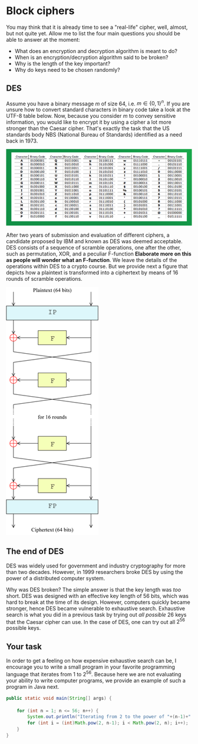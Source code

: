 # Block ciphers

You may think that it is already time to see a "real-life" cipher, well, almost, but not quite yet. Allow me to list the four main questions you should be able to answer at the moment:

* What does an encryption and decryption algorithm is meant to do?
* When is an encryption/decryption algorithm said to be broken?
* Why is the length of the key important? 
* Why do keys need to be chosen randomly?

## DES

Assume you have a binary message $m$ of size $64$, i.e. $m \in \{0, 1\}^n$. If you are unsure how to convert standard characters in binary code take a look at the UTF-8 table below. Now, because you consider $m$ to convey sensitive information, you would like to encrypt it by using a cipher a lot more stronger than the Caesar cipher. That's exactly the task that the US standards body NBS (National Bureau of Standards) identified as a need back in 1973. 

![GitHub Logo](./images/binary-conversion.png)
<!--- (source: http://www.sciencefriday.com/wp-content/uploads/2015/08/UTF8-Table-7802.png) -->

After two years of submission and evaluation of different ciphers, a candidate proposed by IBM and known as DES was deemed acceptable. DES consists of a sequence of scramble operations, one after the other, such as permutation, XOR, and a peculiar F-function **Elaborate more on this as people will wonder what an F-function**. We leave the details of the operations within DES to a crypto course. But we provide next a figure that depicts how a plaintext is transformed into a ciphertext by means of $16$ rounds of scramble operations. 

![GitHub Logo](./images/DES.png)
<!--- (source: https://upload.wikimedia.org/wikipedia/commons/thumb/6/6a/DES-main-network.png/250px-DES-main-network.png) -->

## The end of DES

DES was widely used for government and industry cryptography for more than two decades. However, in 1999 researchers broke DES by using the power of a  distributed computer system.

Why was DES broken? The simple answer is that the key length was *too* short. DES was designed with an effective key length of 56 bits, which was hard to break at the time of its design. However, computers quickly became stronger, hence DES became vulnerable to exhaustive search. Exhaustive search is what you did in a previous task by trying out *all possible* 26 keys that the Caesar cipher can use. In the case of DES, one can try out all $2^{56}$ possible keys. 

## Your task

In order to get a feeling on how expensive exhaustive search can be, I encourage you to write a small program in your favorite programming language that iterates from 1 to $2^{56}$. Because here we are not evaluating your ability to write computer programs, we provide an example of such a program in Java next. 

~~~ java
public static void main(String[] args) {
    
    for (int n = 1; n <= 56; n++) {
        System.out.println("Iterating from 2 to the power of "+(n-1)+" to 2 to the power of "+n);
        for (int i = (int)Math.pow(2, n-1); i < Math.pow(2, n); i++);
    }
}
~~~

